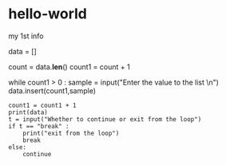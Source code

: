 # hello-world
my 1st info


data = []

count = data.__len__()
count1 = count + 1

while count1 > 0 :
    sample = input("Enter the value to the list \n")
    data.insert(count1,sample)
    
    count1 = count1 + 1
    print(data)
    t = input("Whether to continue or exit from the loop")
    if t == "break" :
        print("exit from the loop")
        break
    else:
        continue
